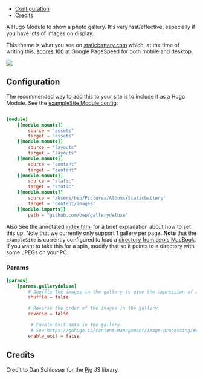 * [Configuration](#configuration)
* [Credits](#credits)

A Hugo Module to show a photo gallery. It's very fast/effective, especially if you have lots of images on display.

This theme is what you see on [staticbattery.com](https://staticbattery.com/) which, at the time of writing this, [scores 100](https://pagespeed.web.dev/report?url=https%3A%2F%2Fstaticbattery.com%2F&form_factor=mobile) at Google PageSpeed for both mobile and desktop.

[<img src="https://raw.githubusercontent.com/bep/gallerydeluxe/main/images/tn.jpg">](https://staticbattery.com/)

## Configuration

The recommended way to add this to your site is to include it as a Hugo Module. See the [exampleSite Module config](https://github.com/bep/gallerydeluxe/blob/164faeed389712d53bfeec18a36b19072fc14ad6/exampleSite/config.toml#L46):

```toml

[module]
    [[module.mounts]]
        source = "assets"
        target = "assets"
    [[module.mounts]]
        source = "layouts"
        target = "layouts"
    [[module.mounts]]
        source = "content"
        target = "content"
    [[module.mounts]]
        source = "static"
        target = "static"
    [[module.mounts]]
        source = '/Users/bep/Pictures/Albums/Staticbattery'
        target = 'content/images'
    [[module.imports]]
        path = "github.com/bep/gallerydeluxe"
```

Also See the annotated [index.html](exampleSite/layouts/index.html) for a brief explanation about how to set this up. Note that we currently only support 1 gallery per page. **Note** that the `exampleSite` is currently configured to load a [directory from bep's MacBook](https://github.com/bep/gallerydeluxe/blob/main/exampleSite/config.toml#L38). If you want to take this for a spin, modify that so it points to a directory with some JPEGs on your PC.

### Params

```toml
[params]
    [params.gallerydeluxe]
        # Shuffle the images in the gallery to give the impression of a new gallery each time.
        shuffle = false

        # Reverse the order of the images in the gallery.
        reverse = false

         # Enable Exif data in the gallery.
         # See https://gohugo.io/content-management/image-processing/#exif-data for how to filter tags.
        enable_exif = false
```


## Credits

Credit to Dan Schlosser for the [Pig](https://github.com/schlosser/pig.js) JS library. 
